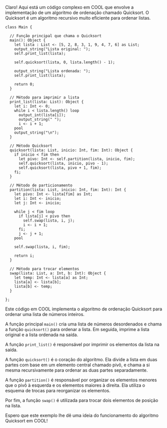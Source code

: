 Claro! Aqui está um código complexo em COOL que envolve a implementação de um algoritmo de ordenação chamado Quicksort. O Quicksort é um algoritmo recursivo muito eficiente para ordenar listas.

```cool
class Main {

  // Função principal que chama o Quicksort
  main(): Object {
    let lista : List <- [5, 2, 8, 3, 1, 9, 4, 7, 6] as List;
    output_string("Lista original: ");
    self.print_list(lista);

    self.quicksort(lista, 0, lista.length() - 1);

    output_string("Lista ordenada: ");
    self.print_list(lista);

    return 0;
  }

  // Método para imprimir a lista
  print_list(lista: List): Object {
    let i: Int <- 0;
    while i < lista.length() loop
      output_int(lista[i]);
      output_string(" ");
      i <- i + 1;
    pool
    output_string("\n");
  }

  // Método Quicksort
  quicksort(lista: List, inicio: Int, fim: Int): Object {
    if inicio < fim then
      let pivo: Int <- self.partition(lista, inicio, fim);
      self.quicksort(lista, inicio, pivo - 1);
      self.quicksort(lista, pivo + 1, fim);
    fi;
  }

  // Método de particionamento
  partition(lista: List, inicio: Int, fim: Int): Int {
    let pivo: Int <- lista[fim] as Int;
    let i: Int <- inicio;
    let j: Int <- inicio;

    while j < fim loop
      if lista[j] < pivo then
        self.swap(lista, i, j);
        i <- i + 1;
      fi;
      j <- j + 1;
    pool

    self.swap(lista, i, fim);

    return i;
  }

  // Método para trocar elementos
  swap(lista: List, a: Int, b: Int): Object {
    let temp: Int <- lista[a] as Int;
    lista[a] <- lista[b];
    lista[b] <- temp;
  }

};
```

Este código em COOL implementa o algoritmo de ordenação Quicksort para ordenar uma lista de números inteiros. 

A função principal `main()` cria uma lista de números desordenados e chama a função `quicksort()` para ordenar a lista. Em seguida, imprime a lista original e a lista ordenada na saída.

A função `print_list()` é responsável por imprimir os elementos da lista na saída. 

A função `quicksort()` é o coração do algoritmo. Ela divide a lista em duas partes com base em um elemento central chamado pivô, e chama a si mesma recursivamente para ordenar as duas partes separadamente.

A função `partition()` é responsável por organizar os elementos menores que o pivô à esquerda e os elementos maiores à direita. Ela utiliza o esquema de trocas para reorganizar os elementos.

Por fim, a função `swap()` é utilizada para trocar dois elementos de posição na lista.

Espero que este exemplo lhe dê uma ideia do funcionamento do algoritmo Quicksort em COOL!